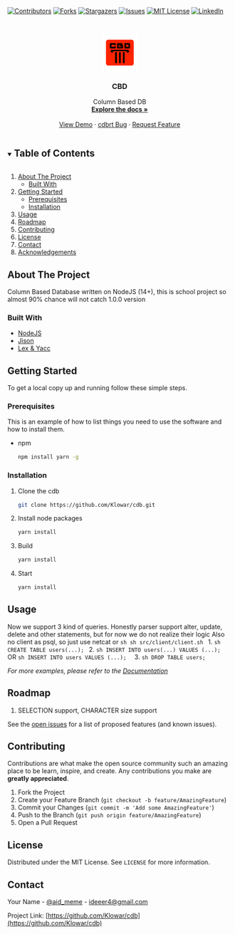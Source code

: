 
[![Contributors][contributors-shield]][contributors-url]
[![Forks][forks-shield]][forks-url]
[![Stargazers][stars-shield]][stars-url]
[![Issues][issues-shield]][issues-url]
[![MIT License][license-shield]][license-url]
[![LinkedIn][linkedin-shield]][linkedin-url]



<!-- PROJECT LOGO -->
<br />
<p align="center">
  <a href="https://github.com/Klowar/cdb">
    <img src="images/logo.png" alt="Logo" width="80" height="80">
  </a>

  <h3 align="center">CBD</h3>

  <p align="center">
    Column Based DB
    <br />
    <a href="https://github.com/Klowar/cdb"><strong>Explore the docs »</strong></a>
    <br />
    <br />
    <a href="https://github.com/Klowar/cdb">View Demo</a>
    ·
    <a href="https://github.com/Klowar/cdb/issues">cdbrt Bug</a>
    ·
    <a href="https://github.com/Klowar/cdb/issues">Request Feature</a>
  </p>
</p>



<!-- TABLE OF CONTENTS -->
<details open="open">
  <summary><h2 style="display: inline-block">Table of Contents</h2></summary>
  <ol>
    <li>
      <a href="#about-the-project">About The Project</a>
      <ul>
        <li><a href="#built-with">Built With</a></li>
      </ul>
    </li>
    <li>
      <a href="#getting-started">Getting Started</a>
      <ul>
        <li><a href="#prerequisites">Prerequisites</a></li>
        <li><a href="#installation">Installation</a></li>
      </ul>
    </li>
    <li><a href="#usage">Usage</a></li>
    <li><a href="#roadmap">Roadmap</a></li>
    <li><a href="#contributing">Contributing</a></li>
    <li><a href="#license">License</a></li>
    <li><a href="#contact">Contact</a></li>
    <li><a href="#acknowledgements">Acknowledgements</a></li>
  </ol>
</details>



<!-- ABOUT THE PROJECT -->
## About The Project

Column Based Database written on NodeJS (14+), this is school project so almost 90% chance will not catch 1.0.0 version


### Built With

* [NodeJS](https://nodejs.org/)
* [Jison](https://github.com/zaach/jison)
* [Lex & Yacc](http://mech.math.msu.su/~vvb/FormLang/LexYacc/lexyacc.htm)



<!-- GETTING STARTED -->
## Getting Started

To get a local copy up and running follow these simple steps.

### Prerequisites

This is an example of how to list things you need to use the software and how to install them.
* npm
  ```sh
  npm install yarn -g
  ```

### Installation

1. Clone the cdb
   ```sh
   git clone https://github.com/Klowar/cdb.git
   ```
2. Install node packages
   ```sh
   yarn install
   ```
3. Build
    ```sh
    yarn install
    ```
4. Start
   ```sh
   yarn install
   ```


<!-- USAGE EXAMPLES -->
## Usage

Now we support 3 kind of queries.
Honestly parser support alter, update, delete and other statements, but for now we do not realize their logic
Also no client as psql, so just use netcat or 
    ```sh
    sh src/client/client.sh
    ```
1. 
    ```sh
    CREATE TABLE users(...);
    ```
2. 
    ```sh
    INSERT INTO users(...) VALUES (...); 
    ```
    OR
    ```sh
    INSERT INTO users VALUES (...); 
    ```
3. 
    ```sh
    DROP TABLE users;
    ```


_For more examples, please refer to the [Documentation](https://github.com/Klowar/cdb/wiki)_



<!-- ROADMAP -->
## Roadmap

1. SELECTION support, CHARACTER size support

See the [open issues](https://github.com/Klowar/cdb/issues) for a list of proposed features (and known issues).



<!-- CONTRIBUTING -->
## Contributing

Contributions are what make the open source community such an amazing place to be learn, inspire, and create. Any contributions you make are **greatly appreciated**.

1. Fork the Project
2. Create your Feature Branch (`git checkout -b feature/AmazingFeature`)
3. Commit your Changes (`git commit -m 'Add some AmazingFeature'`)
4. Push to the Branch (`git push origin feature/AmazingFeature`)
5. Open a Pull Request



<!-- LICENSE -->
## License

Distributed under the MIT License. See `LICENSE` for more information.



<!-- CONTACT -->
## Contact

Your Name - [@aid_meme](https://twitter.com/aid_meme) - ideeer4@gmail.com

Project Link: [https://github.com/Klowar/cdb](https://github.com/Klowar/cdb)




<!-- MARKDOWN LINKS & IMAGES -->
<!-- https://www.markdownguide.org/basic-syntax/#reference-style-links -->
[contributors-shield]: https://img.shields.io/github/contributors/Klowar/cdb.svg?style=for-the-badge
[contributors-url]: https://github.com/Klowar/cdb/graphs/contributors
[forks-shield]: https://img.shields.io/github/forks/Klowar/cdb.svg?style=for-the-badge
[forks-url]: https://github.com/Klowar/cdb/network/members
[stars-shield]: https://img.shields.io/github/stars/Klowar/cdb.svg?style=for-the-badge
[stars-url]: https://github.com/Klowar/cdb/stargazers
[issues-shield]: https://img.shields.io/github/issues/Klowar/cdb.svg?style=for-the-badge
[issues-url]: https://github.com/Klowar/cdb/issues
[license-shield]: https://img.shields.io/github/license/Klowar/cdb.svg?style=for-the-badge
[license-url]: https://github.com/Klowar/cdb/blob/master/LICENSE.txt
[linkedin-shield]: https://img.shields.io/badge/-LinkedIn-black.svg?style=for-the-badge&logo=linkedin&colorB=555
[linkedin-url]: https://linkedin.com/in/Klowar